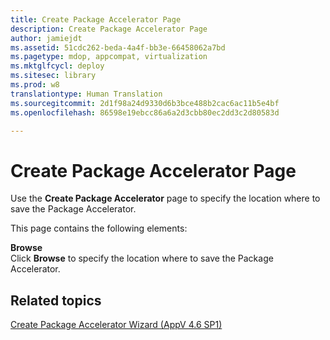 ```yaml
---
title: Create Package Accelerator Page
description: Create Package Accelerator Page
author: jamiejdt
ms.assetid: 51cdc262-beda-4a4f-bb3e-66458062a7bd
ms.pagetype: mdop, appcompat, virtualization
ms.mktglfcycl: deploy
ms.sitesec: library
ms.prod: w8
translationtype: Human Translation
ms.sourcegitcommit: 2d1f98a24d9330d6b3bce488b2cac6ac11b5e4bf
ms.openlocfilehash: 86598e19ebcc86a6a2d3cbb80ec2dd3c2d80583d

---
```



# Create Package Accelerator Page


Use the **Create Package Accelerator** page to specify the location where to save the Package Accelerator.

This page contains the following elements:

<a href="" id="browse"></a>**Browse**  
Click **Browse** to specify the location where to save the Package Accelerator.

## Related topics


[Create Package Accelerator Wizard (AppV 4.6 SP1)](create-package-accelerator-wizard--appv-46-sp1-.md)

 

 








<!--HONumber=Jun16_HO4-->


